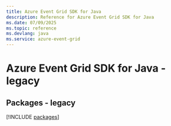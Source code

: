```yaml
---
title: Azure Event Grid SDK for Java
description: Reference for Azure Event Grid SDK for Java
ms.date: 07/09/2025
ms.topic: reference
ms.devlang: java
ms.service: azure-event-grid
---
```

# Azure Event Grid SDK for Java - legacy
## Packages - legacy
[!INCLUDE [packages](event-grid-index.md)]